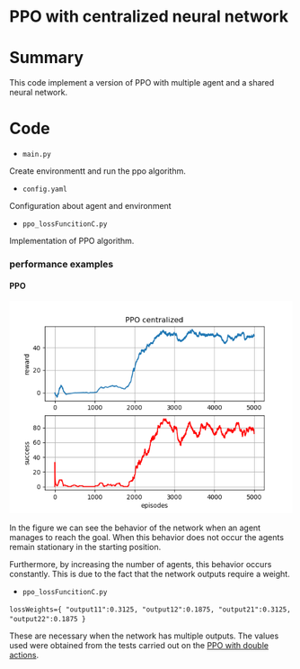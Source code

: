 # PPO with centralized neural network

# Summary
This code implement a version of PPO with multiple agent and a shared neural network.

# Code
* ``main.py``

Create environmentt and run the ppo algorithm.

* ``config.yaml``

Configuration about agent and environment

* ``ppo_lossFuncitionC.py``

Implementation of PPO algorithm.


### performance examples


#### PPO
![image](https://github.com/MatteoBrentegani/PPO/blob/master/PPO_CentralizedNN/results/PPO_centralized.png)

In the figure we can see the behavior of the network when an agent manages to reach the goal.
When this behavior does not occur the agents remain stationary in the starting position.

Furthermore, by increasing the number of agents, this behavior occurs constantly.
This is due to the fact that the network outputs require a weight.

* ``ppo_lossFuncitionC.py``

``
lossWeights={
    "output11":0.3125,
    "output12":0.1875,
    "output21":0.3125,
    "output22":0.1875
}
``

These are necessary when the network has multiple outputs. The values ​​used were obtained from the tests carried out on the [PPO with double actions](https://github.com/MatteoBrentegani/PPO/tree/master/PPO_DoubleAction).




